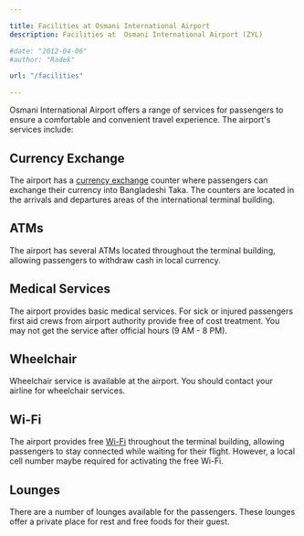 ```yaml
---

title: Facilities at Osmani International Airport
description: Facilities at  Osmani International Airport (ZYL)

#date: "2012-04-06"
#author: "Radek"

url: "/facilities"

---
```


Osmani International Airport offers a range of services for passengers to ensure a comfortable and convenient travel experience. The airport's services include:
## Currency Exchange 
The airport has a [currency exchange](/currency-exchange/) counter where passengers can exchange their currency into Bangladeshi Taka. The counters are located in the arrivals and departures areas of the international terminal building.
## ATMs 
The airport has several ATMs located throughout the terminal building, allowing passengers to withdraw cash in local currency.
## Medical Services 
The airport provides basic medical services. For sick or injured passengers first aid crews from airport authority provide free of cost treatment. 
You may not get the service after official hours (9 AM - 8 PM).
## Wheelchair 
Wheelchair service is available at the airport. You should contact your airline for wheelchair services. 
## Wi-Fi 
The airport provides free [Wi-Fi](/wifi-simcard) throughout the terminal building, allowing passengers to stay connected while waiting for their flight. However, a local cell number maybe required for activating the free Wi-Fi. 
## Lounges 
There are a number of lounges available for the passengers. These lounges offer a private place for rest and free foods for their guest. 
